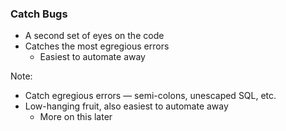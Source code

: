 ### Catch Bugs

* A second set of eyes on the code
* <!-- .element: class="fragment" --> Catches the most egregious errors
    * <!-- .element: class="fragment" --> Easiest to automate away

Note:

* Catch egregious errors — semi-colons, unescaped SQL, etc.
* Low-hanging fruit, also easiest to automate away
    - More on this later
